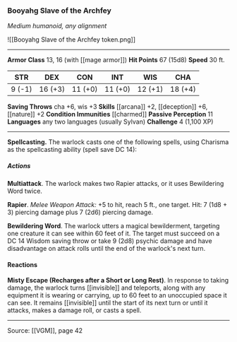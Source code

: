 ### Booyahg Slave of the Archfey
_Medium humanoid, any alignment_

![[Booyahg Slave of the Archfey token.png]]




---

**Armor Class** 13, 16 (with [[mage armor]])
**Hit Points** 67 (15d8)
**Speed** 30 ft.

| STR     | DEX     | CON     | INT     | WIS     | CHA     |
|---------|---------|---------|---------|---------|---------|
| 9 (-1) | 16 (+3) | 11 (+0) | 11 (+0) | 12 (+1) | 18 (+4) |

**Saving Throws** cha +6, wis +3
**Skills** [[arcana]] +2, [[deception]] +6, [[nature]] +2
**Condition Immunities** [[charmed]]
**Passive Perception** 11
**Languages** any two languages (usually Sylvan)
**Challenge** 4 (1,100 XP)

---

**Spellcasting.** The warlock casts one of the following spells, using Charisma as the spellcasting ability (spell save DC 14): 

##### Actions
**Multiattack**. The warlock makes two Rapier attacks, or it uses Bewildering Word twice.

**Rapier**. _Melee Weapon Attack:_ +5 to hit, reach 5 ft., one target. Hit: 7 (1d8 + 3) piercing damage plus 7 (2d6) piercing damage.

**Bewildering Word**. The warlock utters a magical bewilderment, targeting one creature it can see within 60 feet of it. The target must succeed on a DC 14 Wisdom saving throw or take 9 (2d8) psychic damage and have disadvantage on attack rolls until the end of the warlock's next turn.

#### Reactions
**Misty Escape (Recharges after a Short or Long Rest)**. In response to taking damage, the warlock turns [[invisible]] and teleports, along with any equipment it is wearing or carrying, up to 60 feet to an unoccupied space it can see. It remains [[invisible]] until the start of its next turn or until it attacks, makes a damage roll, or casts a spell.


---

Source: [[VGM]], page 42